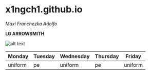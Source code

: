 # x1ngch1.github.io
*Maxi Franchezka Adolfo*

**LG ARROWSMITH**


![alt text](https://i.pinimg.com/originals/90/1a/cc/901accf48fb562cd566290ff5dde2367.gif)


| Monday | Tuesday | Wednesday | Thursday | Friday |
|--------|---------|-----------|----------|--------|
| uniform | pe | uniform| pe| uniform|

